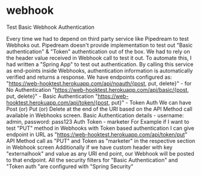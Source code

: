# webhook
Test Basic Webhook Authentication

Every time we had to depend on third party service like Pipedream to test Webhoks out. 
Pipedream doesn't provide implementation to test out "Basic authentication" & "Token"  authentication out of the box. 
We had to rely on the header value received in Webhook call to test it out.
To automate this, I had written a "Spring App" to test out authentication. By calling this service as end-points inside Webhooks, authentication information is automatically verified and returns a response.
We have endpoints configured as:
"https://web-hooktest.herokuapp.com/api/noauth/{post, put, delete}" - for No Authentication
"https://web-hooktest.herokuapp.com/api/basic/{post, put, delete}" - Basic Authentication
"https://web-hooktest.herokuapp.com/api/token/{post, put}" - Token Auth
We can have Post (or) Put (or) Delete at the end of the URI based on the API Method call available in Webhooks screen.
Basic Authentication details - username: admin, password: pass123
Auth Token - marketer
For Example if I want to test "PUT" method in Webhooks with Token based authentication
I can give endpoint in URL as
"https://web-hooktest.herokuapp.com/api/token/put"
API Method call as "PUT"
and Token as "marketer" in the respective section in Webhook screen
Additionally if we have custom header with key "externalhook" and value as any URI end point, our Webhook will be posted to that endpoint.
All the security filters for "Basic Authentication" and "Token auth "are configured with "Spring Security"
